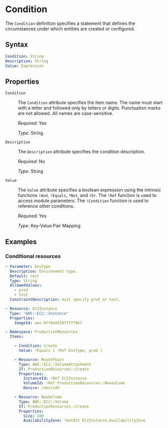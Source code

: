 # Condition

The `Condition` definition specifies a statement that defines the circumstances under which entities are created or configured.

## Syntax

```yaml
Condition: String
Description: String
Value: Expression
```

## Properties

<dl>

<dt><code>Condition</code></dt>
<dd>

The <code>Condition</code> attribute specifies the item name. The name must start with a letter and followed only by letters or digits. Punctuation marks are not allowed. All names are case-sensitive.

<i>Required</i>: Yes

<i>Type</i>: String
</dd>

<dt><code>Description</code></dt>
<dd>

The <code>Description</code> attribute specifies the condition description.

<i>Required</i>: No

<i>Type</i>: String
</dd>

<dt><code>Value</code></dt>
<dd>

The <code>Value</code> attribute specifies a boolean expression using the intrinsic functions <code>!And</code>, <code>!Equals</code>, <code>!Not</code>, and <code>!Or</code>. The <code>!Ref</code> function is used to access module parameters. The <code>!Condition</code> function is used to reference other conditions.

<i>Required</i>: Yes

<i>Type</i>: Key-Value Pair Mapping
</dd>

</dl>


## Examples

### Conditional resources

```yaml
- Parameter: EnvType
  Description: Environment type.
  Default: test
  Type: String
  AllowedValues:
    - prod
    - test
  ConstraintDescription: must specify prod or test.

- Resource: EC2Instance
  Type: "AWS::EC2::Instance"
  Properties:
    ImageId: ami-0ff8a91507f77f867

- Namespace: ProductionResources
  Items:

    - Condition: Create
      Value: !Equals [ !Ref EnvType, prod ]

    - Resource: MountPoint
      Type: AWS::EC2::VolumeAttachment
      If: ProductionResources::Create
      Properties:
        InstanceId: !Ref EC2Instance
        VolumeId: !Ref ProductionResources::NewVolume
        Device: /dev/sdh

    - Resource: NewVolume
      Type: AWS::EC2::Volume
      If: ProductionResources::Create
      Properties:
        Size: 100
        AvailabilityZone: !GetAtt EC2Instance.AvailabilityZone
```
